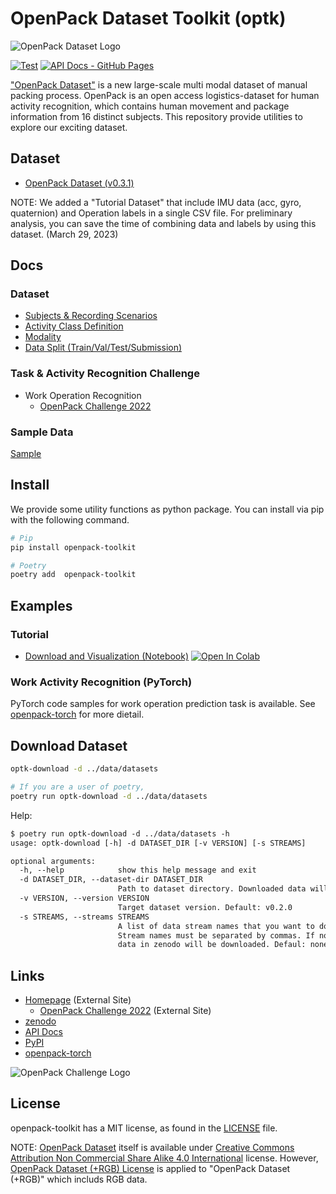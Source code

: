# OpenPack Dataset Toolkit (optk)

![OpenPack Dataset Logo](./img/OpenPackDataset-black.png)

[![Test](https://github.com/open-pack/openpack-toolkit/actions/workflows/test.yaml/badge.svg)](https://github.com/open-pack/openpack-toolkit/actions/workflows/test.yaml)
[![API Docs - GitHub Pages](https://github.com/open-pack/openpack-toolkit/actions/workflows/deploy-docs.yaml/badge.svg)](https://github.com/open-pack/openpack-toolkit/actions/workflows/deploy-docs.yaml)

["OpenPack Dataset"](https://open-pack.github.io) is a new large-scale multi modal dataset of manual packing process.
OpenPack is an open access logistics-dataset for human activity recognition, which contains human movement and package information from 16 distinct subjects.
This repository provide utilities to explore our exciting dataset.

## Dataset

- [OpenPack Dataset (v0.3.1)](https://open-pack.github.io/release/v0-3-1)

NOTE: We added a "Tutorial Dataset" that include IMU data (acc, gyro, quaternion) and Operation labels in a single CSV file.
For preliminary analysis, you can save the time of combining data and labels by using this dataset. (March 29, 2023)

## Docs

### Dataset

- [Subjects & Recording Scenarios](./docs/USER.md)
- [Activity Class Definition](./docs/ANNOTATION.md)
- [Modality](./docs/DATA_STREAM.md)
- [Data Split (Train/Val/Test/Submission)](./docs/DATA_SPLIT.md)

### Task & Activity Recognition Challenge

- Work Operation Recognition
  - [OpenPack Challenge 2022](./docs/OPENPACK_CHALLENGE/)

### Sample Data

[Sample](./samples/)

## Install

We provide some utility functions as python package. You can install via pip with the following command.

```bash
# Pip
pip install openpack-toolkit

# Poetry
poetry add  openpack-toolkit
```

## Examples

### Tutorial

- [Download and Visualization (Notebook)](./samples/OpenPack_DataVisualization.ipynb) [![Open In Colab](https://colab.research.google.com/assets/colab-badge.svg)](https://colab.research.google.com/github/open-pack/openpack-toolkit/blob/main/samples/OpenPack_DataVisualization.ipynb)

### Work Activity Recognition (PyTorch)

PyTorch code samples for work operation prediction task is available.
See [openpack-torch](https://github.com/open-pack/openpack-torch) for more dietail.

## Download Dataset

```bash
optk-download -d ../data/datasets

# If you are a user of poetry,
poetry run optk-download -d ../data/datasets
```

Help:

```txt
$ poetry run optk-download -d ../data/datasets -h
usage: optk-download [-h] -d DATASET_DIR [-v VERSION] [-s STREAMS]

optional arguments:
  -h, --help            show this help message and exit
  -d DATASET_DIR, --dataset-dir DATASET_DIR
                        Path to dataset directory. Downloaded data will be stored under the directory
  -v VERSION, --version VERSION
                        Target dataset version. Default: v0.2.0
  -s STREAMS, --streams STREAMS
                        A list of data stream names that you want to download.
                        Stream names must be separated by commas. If none, all
                        data in zenodo will be downloaded. Defaul: none
```

## Links

- [Homepage](https://open-pack.github.io/) (External Site)
  - [OpenPack Challenge 2022](https://open-pack.github.io/challenge2022) (External Site)
- [zenodo](https://doi.org/10.5281/zenodo.5909086)
- [API Docs](https://open-pack.github.io/openpack-toolkit/openpack_toolkit/)
- [PyPI](https://pypi.org/project/openpack-toolkit/)
- [openpack-torch](https://github.com/open-pack/openpack-torch)

![OpenPack Challenge Logo](./img/OpenPackCHALLENG-black.png)

## License

openpack-toolkit has a MIT license, as found in the [LICENSE](./LICENCE) file.

NOTE: [OpenPack Dataset](https://doi.org/10.5281/zenodo.5909086) itself is available under [Creative Commons Attribution Non Commercial Share Alike 4.0 International](https://creativecommons.org/licenses/by-nc-sa/4.0/legalcode) license.
However, [OpenPack Dataset (+RGB) License](./docs/OPENPACK_DATASET_RGB_LICENSE.md) is applied to "OpenPack Dataset (+RGB)" which includs RGB data.
